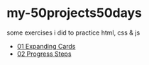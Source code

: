 # my-50projects50days
some exercises i did to practice html, css &amp; js

<ul>
  <li>
    <a href="https://babarkhuroo.github.io/my-50projects50days/01%20Expanding%20Cards/" alt="01 Expanding Cards" >01 Expanding Cards</a>
  </li>
  <li>
    <a href="https://babarkhuroo.github.io/my-50projects50days/02%20Progress%20Steps/" alt="02 Progress Steps" >02 Progress Steps</a>
  </li>
</ul>
